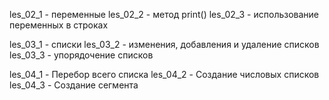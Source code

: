 les_02_1 - переменные
les_02_2 - метод print()
les_02_3 - использование переменных в строках

les_03_1 - списки
les_03_2 - изменения, добавления и удаление списков
les_03_3 - упорядочение списков

les_04_1 - Перебор всего списка
les_04_2 - Создание числовых списков
les_04_3 - Создание сегмента
